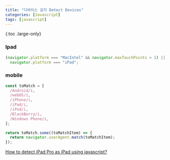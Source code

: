 ```yaml
---
title: "디바이스 감지 Detect Devices"
categories: [Javascript]
tags: [javascript]
---
```


{:toc .large-only}

### Ipad

```js
(navigator.platform === "MacIntel" && navigator.maxTouchPoints > 1) ||
  navigator.platform === "iPad";
```

### mobile

```js
const toMatch = [
  /Android/i,
  /webOS/i,
  /iPhone/i,
  /iPad/i,
  /iPod/i,
  /BlackBerry/i,
  /Windows Phone/i,
];

return toMatch.some((toMatchItem) => {
  return navigator.userAgent.match(toMatchItem);
});
```

[How to detect iPad Pro as iPad using javascript?](https://stackoverflow.com/questions/57776001/how-to-detect-ipad-pro-as-ipad-using-javascript)
